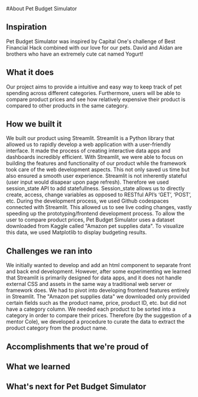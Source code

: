 #About Pet Budget Simulator
## Inspiration
Pet Budget Simulator was inspired by Capital One's challenge of Best Financial Hack combined with our love for our pets. David and Aidan are brothers who have an extremely cute cat named Yogurt!
## What it does
Our project aims to provide a intuitive and easy way to keep track of pet spending across different categories. Furthermore, users will be able to compare product prices and see how relatively expensive their product is compared to other products in the same category.
## How we built it
We built our product using Streamlit. Streamlit is a Python library that allowed us to rapidly develop a web application with a user-friendly interface. It made the process of creating interactive data apps and dashboards incredibly efficient. With Streamlit, we were able to focus on building the features and functionality of our product while the framework took care of the web development aspects. This not only saved us time but also ensured a smooth user experience.
Streamlit is not inherently stateful (user input would disapear upon page refresh). Therefore we used session_state API to add statefullness. Session_state allows us to directly create, access, change variables as opposed to RESTful API’s ‘GET’, ‘POST’, etc.
During the development process, we used Github codespaces connected with Streamlit. This allowed us to see live coding changes, vastly speeding up the prototyping/frontend development process.
To allow the user to compare product prices, Pet Budget Simulator uses a dataset downloaded from Kaggle called "Amazon pet supplies data". To visualize this data, we used Matplotlib to display budgeting results.
## Challenges we ran into
We initially wanted to develop and add an html component to separate front and back end development. However, after some experimenting we learned that Streamlit is primarily designed for data apps, and it does not handle external CSS and assets in the same way a traditional web server or framework does. We had to pivot into developing frontend features entirely in Streamlit.
The "Amazon pet supplies data" we downloaded only provided certain fields such as the product name, price, product ID, etc. but did not have a category column. We needed each product to be sorted into a category in order to compare their prices. Therefore (by the suggestion of a mentor Cole), we developed a procedure to curate the data to extract the product category from the product name. 
## Accomplishments that we're proud of

## What we learned

## What's next for Pet Budget Simulator
